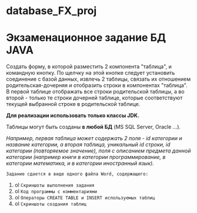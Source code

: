 # database_FX_proj
# Экзаменационное задание БД JAVA

Создать форму, в которой разместить 2 компонента "таблица", и командную кнопку. По щелчку на этой кнопке следует установить соединение с базой данных, извлечь 2 таблицы, связать их отношением родительская-дочерняя и отобразить строки в компонентах "таблица". В первой таблице отображать все строки родительской таблицы, а во второй - только те строки дочерней таблице, которые соответствуют текущей выбранной строке в родительской таблице. 

**Для реализации использовать только классы JDK.**

Таблицы могут быть созданы **в любой БД** (MS SQL Server, Oracle ...). 

*Например, первая таблица может содержать 2 поля - id категории и название категории, а вторая таблица, уникальный id строки, id категории (повторяемое значение), поля с описанием предмета данной категории (например книги в категории программирование, в категории математика, и в категории иностранный язык).*

`Задание сдается в виде одного файла Word, содержащего:`
1. ol `Скриншоты выполнения задания`
1. ol `Код программы с комментариями`
1. ol `Операторы CREATE TABLE и INSERT используемых таблиц`
1. ol `Скриншоты создания таблиц`
